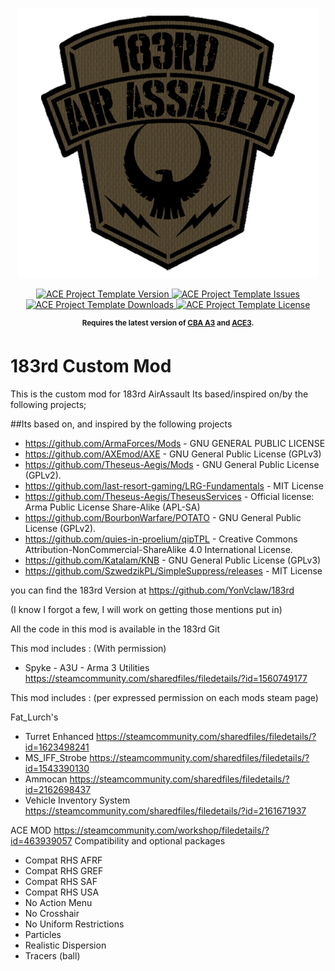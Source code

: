 <p align="center">
    <img src="183rd.png" width="480">
</p>

<p align="center">
    <a href="https://github.com/YonVclaw/183rd/releases/latest">
        <img src="https://img.shields.io/badge/Version-1.0.1-blue.svg?style=flat-square" alt="ACE Project Template Version">
    </a>
    <a href="https://github.com/YonVclaw/183rd/issues">
        <img src="https://img.shields.io/github/issues-raw/YonVclaw/Mod_Template.svg?style=flat-square&label=Issues" alt="ACE Project Template Issues">
    </a>
    <a href="https://github.com/YonVclaw/183rd/releases">
        <img src="https://img.shields.io/github/downloads/YonVclaw/Mod_Template/total.svg?style=flat-square&label=Downloads" alt="ACE Project Template Downloads">
    </a>
    <a href="https://github.com/YonVclaw/183rd/blob/master/LICENSE">
        <img src="https://img.shields.io/badge/License-MIT-red.svg?style=flat-square" alt="ACE Project Template License">
    </a>
</p>

<p align="center">
    <sup><strong>Requires the latest version of <a href="https://github.com/CBATeam/CBA_A3/releases">CBA A3</a> and <a href="https://github.com/acemod/ACE3/releases">ACE3</a>.<br/></strong></sup>
</p>

# 183rd Custom Mod


This is the custom mod for 183rd AirAssault
Its based/inspired on/by the following projects;


##Its based on, and inspired by the following projects
- https://github.com/ArmaForces/Mods  -  GNU GENERAL PUBLIC LICENSE
- https://github.com/AXEmod/AXE - GNU General Public License (GPLv3)
- https://github.com/Theseus-Aegis/Mods - GNU General Public License (GPLv2).
- https://github.com/last-resort-gaming/LRG-Fundamentals - MIT License
- https://github.com/Theseus-Aegis/TheseusServices - Official license: Arma Public License Share-Alike (APL-SA)
- https://github.com/BourbonWarfare/POTATO - GNU General Public License (GPLv2).
- https://github.com/quies-in-proelium/qipTPL - Creative Commons Attribution-NonCommercial-ShareAlike 4.0 International License.
- https://github.com/Katalam/KNB - GNU General Public License (GPLv3)
- https://github.com/SzwedzikPL/SimpleSuppress/releases - MIT License


you can find the 183rd Version at https://github.com/YonVclaw/183rd

(I know I forgot a few, I will work on getting those mentions put in)

All the code in this mod is available in the 183rd Git


This mod includes : (With permission)

- Spyke - A3U - Arma 3 Utilities https://steamcommunity.com/sharedfiles/filedetails/?id=1560749177

This mod includes : (per expressed permission on each mods steam page)


Fat_Lurch's
- Turret Enhanced https://steamcommunity.com/sharedfiles/filedetails/?id=1623498241
- MS_IFF_Strobe https://steamcommunity.com/sharedfiles/filedetails/?id=1543390130
- Ammocan https://steamcommunity.com/sharedfiles/filedetails/?id=2162698437
- Vehicle Inventory System https://steamcommunity.com/sharedfiles/filedetails/?id=2161671937

ACE MOD https://steamcommunity.com/workshop/filedetails/?id=463939057
Compatibility and optional packages
- Compat RHS AFRF
- Compat RHS GREF
- Compat RHS SAF
- Compat RHS USA
- No Action Menu
- No Crosshair
- No Uniform Restrictions
- Particles
- Realistic Dispersion
- Tracers (ball)
